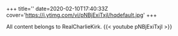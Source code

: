 +++
title=''
date=2020-02-10T17:40:33Z
cover='https://i.ytimg.com/vi/pNBjExiTxjI/hqdefault.jpg'
+++

All content belongs to RealCharlieKirk.
{{< youtube pNBjExiTxjI >}}
